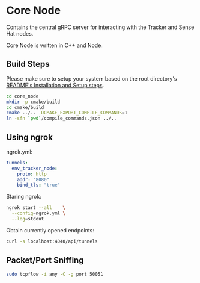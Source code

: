 # Core Node
Contains the central gRPC server for interacting with the Tracker and Sense Hat
nodes.

Core Node is written in C++ and Node.

## Build Steps
Please make sure to setup your system based on the root directory's
[README's Installation and Setup steps](../../README.md#installation-and-setup).

```bash
cd core_node
mkdir -p cmake/build
cd cmake/build
cmake ../.. -DCMAKE_EXPORT_COMPILE_COMMANDS=1
ln -sfn `pwd`/compile_commands.json ../..
```

## Using ngrok
ngrok.yml:

```yaml
tunnels:
  env_tracker_node:
    proto: http
    addr: "8080"
    bind_tls: "true"
```

Staring ngrok:

```bash
ngrok start --all    \
  --config=ngrok.yml \
  --log=stdout
```

Obtain currently opened endpoints:

```bash
curl -s localhost:4040/api/tunnels
```

## Packet/Port Sniffing

```bash
sudo tcpflow -i any -C -g port 50051
```
